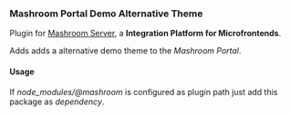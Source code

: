 
### Mashroom Portal Demo Alternative Theme

Plugin for [Mashroom Server](https://www.mashroom-server.com), a **Integration Platform for Microfrontends**. 

Adds adds a alternative demo theme to the _Mashroom Portal_.

#### Usage

If *node_modules/@mashroom* is configured as plugin path just add this package as _dependency_.

